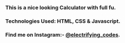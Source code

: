 ### This is a nice looking Calculator with full fu.

### Technologies Used: HTML, CSS & Javascript.

### Find me on Instagram:- [@electrifying_codes][Instagram].

[Instagram]: https://www.instagram.com/electrifying_codes